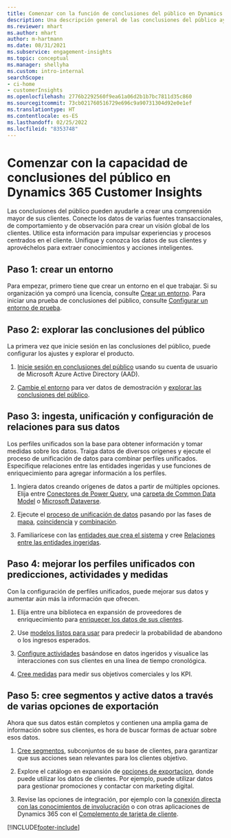 ```yaml
---
title: Comenzar con la función de conclusiones del público en Dynamics 365 Customer Insights
description: Una descripción general de las conclusiones del público ayuda a los recursos a comenzar rápidamente.
ms.reviewer: mhart
ms.author: mhart
author: m-hartmann
ms.date: 08/31/2021
ms.subservice: engagement-insights
ms.topic: conceptual
ms.manager: shellyha
ms.custom: intro-internal
searchScope:
- ci-home
- customerInsights
ms.openlocfilehash: 2776b2292560f9ea61a06d2b1b7bc7811d35c860
ms.sourcegitcommit: 73cb021760516729e696c9a90731304d92e0e1ef
ms.translationtype: HT
ms.contentlocale: es-ES
ms.lasthandoff: 02/25/2022
ms.locfileid: "8353748"
---
```

# <a name="get-started-with-dynamics-365-customer-insights-audience-insights-capability"></a>Comenzar con la capacidad de conclusiones del público en Dynamics 365 Customer Insights

Las conclusiones del público pueden ayudarle a crear una comprensión mayor de sus clientes. Conecte los datos de varias fuentes transaccionales, de comportamiento y de observación para crear un visión global de los clientes. Utilice esta información para impulsar experiencias y procesos centrados en el cliente. Unifique y conozca los datos de sus clientes y aprovéchelos para extraer conocimientos y acciones inteligentes.

## <a name="step-1-create-an-environment"></a>Paso 1: crear un entorno

Para empezar, primero tiene que crear un entorno en el que trabajar. Si su organización ya compró una licencia, consulte [Crear un entorno](create-environment.md). Para iniciar una prueba de conclusiones del público, consulte [Configurar un entorno de prueba](../trial-signup.md). 

## <a name="step-2-explore-audience-insights"></a>Paso 2: explorar las conclusiones del público

La primera vez que inicie sesión en las conclusiones del público, puede configurar los ajustes y explorar el producto.

1. [Inicie sesión en conclusiones del público](https://home.ci.ai.dynamics.com) usando su cuenta de usuario de Microsoft Azure Active Directory (AAD).

1. [Cambie el entorno](manage-environments.md#switch-environments) para ver datos de demostración y [explorar las conclusiones del público](home.md).

##  <a name="step-3-ingest-unify-and-set-up-relationships-for-your-data"></a>Paso 3: ingesta, unificación y configuración de relaciones para sus datos

Los perfiles unificados son la base para obtener información y tomar medidas sobre los datos. Traiga datos de diversos orígenes y ejecute el proceso de unificación de datos para combinar perfiles unificados. Especifique relaciones entre las entidades ingeridas y use funciones de enriquecimiento para agregar información a los perfiles. 

1. Ingiera datos creando orígenes de datos a partir de múltiples opciones. Elija entre [Conectores de Power Query](connect-power-query.md), una [carpeta de Common Data Model](connect-common-data-model.md) o [Microsoft Dataverse](/dynamics365/customer-insights/audience-insights/connect-dataverse-managed-lake). 

1. Ejecute el [proceso de unificación de datos](data-unification.md) pasando por las fases de [mapa](map-entities.md), [coincidencia](match-entities.md) y [combinación](merge-entities.md).

1. Familiarícese con las [entidades que crea el sistema](entities.md) y cree [Relaciones entre las entidades ingeridas](relationships.md).
    
## <a name="step-4-enhance-unified-profiles-with-predictions-activities-and-measures"></a>Paso 4: mejorar los perfiles unificados con predicciones, actividades y medidas

Con la configuración de perfiles unificados, puede mejorar sus datos y aumentar aún más la información que ofrecen.

1. Elija entre una biblioteca en expansión de proveedores de enriquecimiento para [enriquecer los datos de sus clientes](enrichment-hub.md).

1. Use [modelos listos para usar](predictions-overview.md) para predecir la probabilidad de abandono o los ingresos esperados.

1. [Configure actividades](activities.md) basándose en datos ingeridos y visualice las interacciones con sus clientes en una línea de tiempo cronológica. 

1. [Cree medidas](measures.md) para medir sus objetivos comerciales y los KPI.
 
## <a name="step-5-create-segments-and-activate-data-through-various-export-options"></a>Paso 5: cree segmentos y active datos a través de varias opciones de exportación

Ahora que sus datos están completos y contienen una amplia gama de información sobre sus clientes, es hora de buscar formas de actuar sobre esos datos. 

1. [Cree segmentos](segments.md), subconjuntos de su base de clientes, para garantizar que sus acciones sean relevantes para los clientes objetivo.

1. Explore el catálogo en expansión de [opciones de exportacion](export-destinations.md), donde puede utilizar los datos de clientes. Por ejemplo, puede utilizar datos para gestionar promociones y contactar con marketing digital.

1. Revise las opciones de integración, por ejemplo con la [conexión directa con las conocimientos de involucración](../engagement-insights/integrate-audience-insights-engagement-insights.md) o con otras aplicaciones de Dynamics 365 con el [Complemento de tarjeta de cliente](customer-card-add-in.md).  


[!INCLUDE[footer-include](../includes/footer-banner.md)]